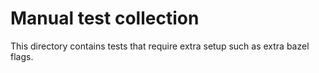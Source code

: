 # Manual test collection

This directory contains tests that require extra setup such as extra bazel flags.
